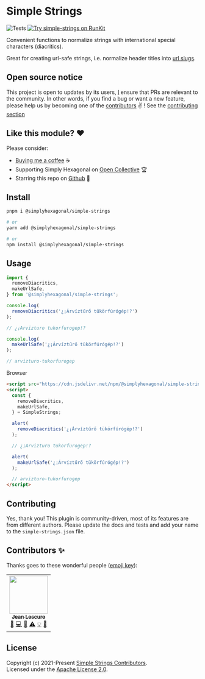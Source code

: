 # Simple Strings
![Tests](https://github.com/simplyhexagonal/simple-strings/workflows/tests/badge.svg)
[![Try simple-strings on RunKit](https://badge.runkitcdn.com/@simplyhexagonal/simple-strings.svg)](https://npm.runkit.com/@simplyhexagonal/simple-strings)

Convenient functions to normalize strings with international special characters (diacritics).

Great for creating url-safe strings, i.e. normalize header titles into [url slugs](https://www.semrush.com/blog/what-is-a-url-slug/).

## Open source notice

This project is open to updates by its users, [I](https://github.com/jeanlescure) ensure that PRs are relevant to the community.
In other words, if you find a bug or want a new feature, please help us by becoming one of the
[contributors](#contributors-) ✌️ ! See the [contributing section](#contributing)

## Like this module? ❤

Please consider:

- [Buying me a coffee](https://www.buymeacoffee.com/jeanlescure) ☕
- Supporting Simply Hexagonal on [Open Collective](https://opencollective.com/simplyhexagonal) 🏆
- Starring this repo on [Github](https://github.com/simplyhexagonal/simple-strings) 🌟

## Install

```sh
pnpm i @simplyhexagonal/simple-strings

# or
yarn add @simplyhexagonal/simple-strings

# or
npm install @simplyhexagonal/simple-strings
```

## Usage

```ts
import {
  removeDiacritics,
  makeUrlSafe,
} from '@simplyhexagonal/simple-strings';

console.log(
  removeDiacritics('¿¡Árvíztűrő tükörfúrógép!?')
);

// ¿¡Arvizturo tukorfurogep!?

console.log(
  makeUrlSafe('¿¡Árvíztűrő tükörfúrógép!?')
);

// arvizturo-tukorfurogep
```

Browser

```html
<script src="https://cdn.jsdelivr.net/npm/@simplyhexagonal/simple-strings@latest/dist/simple-strings.min.js"></script>
<script>
  const {
    removeDiacritics,
    makeUrlSafe,
  } = SimpleStrings;

  alert(
    removeDiacritics('¿¡Árvíztűrő tükörfúrógép!?')
  );

  // ¿¡Arvizturo tukorfurogep!?

  alert(
    makeUrlSafe('¿¡Árvíztűrő tükörfúrógép!?')
  );

  // arvizturo-tukorfurogep
</script>
```

## Contributing

Yes, thank you! This plugin is community-driven, most of its features are from different authors.
Please update the docs and tests and add your name to the `simple-strings.json` file.

## Contributors ✨

Thanks goes to these wonderful people ([emoji key](https://allcontributors.org/docs/en/emoji-key)):

<!-- ALL-CONTRIBUTORS-LIST:START - Do not remove or modify this section -->
<!-- prettier-ignore-start -->
<!-- markdownlint-disable -->
<table>
  <tr>
    <td align="center"><a href="https://jeanlescure.cr"><img src="https://avatars2.githubusercontent.com/u/3330339?v=4" width="100px;" alt=""/><br /><sub><b>Jean Lescure</b></sub></a><br /><a href="#maintenance-jeanlescure" title="Maintenance">🚧</a> <a href="https://github.com/simplyhexagonal/simple-strings/commits?author=jeanlescure" title="Code">💻</a> <a href="#userTesting-jeanlescure" title="User Testing">📓</a> <a href="https://github.com/simplyhexagonal/simple-strings/commits?author=jeanlescure" title="Tests">⚠️</a> <a href="#example-jeanlescure" title="Examples">💡</a> <a href="https://github.com/simplyhexagonal/simple-strings/commits?author=jeanlescure" title="Documentation">📖</a></td>
</table>
<!-- markdownlint-enable -->
<!-- prettier-ignore-end -->
<!-- ALL-CONTRIBUTORS-LIST:END -->

## License

Copyright (c) 2021-Present [Simple Strings Contributors](https://github.com/simplyhexagonal/simple-strings/#contributors-).<br/>
Licensed under the [Apache License 2.0](https://www.apache.org/licenses/LICENSE-2.0).

